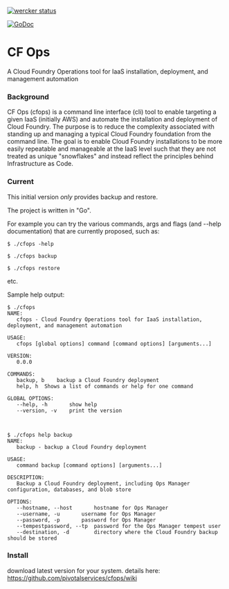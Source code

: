 [![wercker status](https://app.wercker.com/status/d0a50d426b77a9f73da0fe4f383ad624/m/master "wercker status")](https://app.wercker.com/project/bykey/d0a50d426b77a9f73da0fe4f383ad624)

[![GoDoc](http://godoc.org/github.com/pivotalservices/cfops?status.png)](http://godoc.org/github.com/pivotalservices/cfops)


CF Ops
======

A Cloud Foundry Operations tool for IaaS installation, deployment, and management automation


### Background

CF Ops (cfops) is a command line interface (cli) tool to enable targeting a given IaaS (initially AWS) and automate the installation and deployment of Cloud Foundry.  The purpose is to reduce the complexity associated with standing up and managing a typical Cloud Foundry foundation from the command line.  The goal is to enable Cloud Foundry installations to be more easily repeatable and manageable at the IaaS level such that they are not treated as unique "snowflakes" and instead reflect the principles behind Infrastructure as Code.


### Current

This initial version *only* provides backup and restore.

The project is written in "Go".

For example you can try the various commands, args and flags (and --help documentation) that are currently proposed, such as:

    $ ./cfops -help

    $ ./cfops backup

    $ ./cfops restore

etc.


Sample help output:

    $ ./cfops
    NAME:
       cfops - Cloud Foundry Operations tool for IaaS installation, deployment, and management automation
    
    USAGE:
       cfops [global options] command [command options] [arguments...]
    
    VERSION:
       0.0.0
    
    COMMANDS:
       backup, b	backup a Cloud Foundry deployment
       help, h	Shows a list of commands or help for one command
    
    GLOBAL OPTIONS:
       --help, -h		show help
       --version, -v	print the version
    
    
    
    $ ./cfops help backup
    NAME:
       backup - backup a Cloud Foundry deployment
    
    USAGE:
       command backup [command options] [arguments...]
    
    DESCRIPTION:
       Backup a Cloud Foundry deployment, including Ops Manager configuration, databases, and blob store
    
    OPTIONS:
       --hostname, --host 		hostname for Ops Manager
       --username, -u 		username for Ops Manager
       --password, -p 		password for Ops Manager
       --tempestpassword, --tp 	password for the Ops Manager tempest user
       --destination, -d 		directory where the Cloud Foundry backup should be stored

### Install

download latest version for your system. details here:
https://github.com/pivotalservices/cfops/wiki

